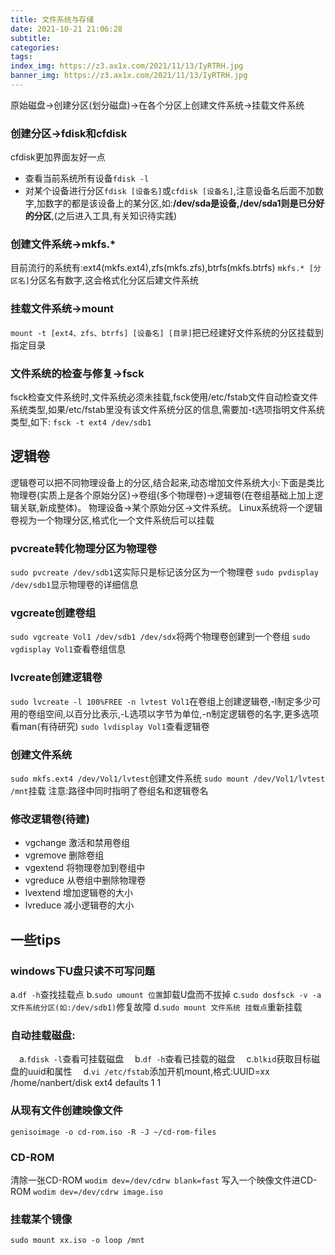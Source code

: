 ```yaml
---
title: 文件系统与存储
date: 2021-10-21 21:06:28
subtitle:
categories:
tags:
index_img: https://z3.ax1x.com/2021/11/13/IyRTRH.jpg
banner_img: https://z3.ax1x.com/2021/11/13/IyRTRH.jpg
---
```

原始磁盘->创建分区(划分磁盘)->在各个分区上创建文件系统->挂载文件系统
### 创建分区->fdisk和cfdisk
cfdisk更加界面友好一点
* 查看当前系统所有设备`fdisk -l`
* 对某个设备进行分区`fdisk [设备名]`或`cfdisk [设备名]`,注意设备名后面不加数字,加数字的都是该设备上的某分区,如:**/dev/sda是设备,/dev/sda1则是已分好的分区**,(之后进入工具,有关知识待实践)

### 创建文件系统->mkfs.*
目前流行的系统有:ext4(mkfs.ext4),zfs(mkfs.zfs),btrfs(mkfs.btrfs)
`mkfs.* [分区名]`分区名有数字,这会格式化分区后建文件系统

### 挂载文件系统->mount
`mount -t [ext4、zfs、btrfs] [设备名] [目录]`把已经建好文件系统的分区挂载到指定目录

### 文件系统的检查与修复->fsck
fsck检查文件系统时,文件系统必须未挂载,fsck使用/etc/fstab文件自动检查文件系统类型,如果/etc/fstab里没有该文件系统分区的信息,需要加-t选项指明文件系统类型,如下:
`fsck -t ext4 /dev/sdb1`

## 逻辑卷
逻辑卷可以把不同物理设备上的分区,结合起来,动态增加文件系统大小:下面是类比
物理卷(实质上是各个原始分区)->卷组(多个物理卷)->逻辑卷(在卷组基础上加上逻辑关联,新成整体)。
物理设备->某个原始分区->文件系统。
Linux系统将一个逻辑卷视为一个物理分区,格式化一个文件系统后可以挂载

### pvcreate转化物理分区为物理卷
`sudo pvcreate /dev/sdb1`这实际只是标记该分区为一个物理卷
`sudo pvdisplay /dev/sdb1`显示物理卷的详细信息

### vgcreate创建卷组
`sudo vgcreate Vol1 /dev/sdb1 /dev/sdx`将两个物理卷创建到一个卷组
`sudo vgdisplay Vol1`查看卷组信息

### lvcreate创建逻辑卷
`sudo lvcreate -l 100%FREE -n lvtest Vol1`在卷组上创建逻辑卷,-l制定多少可用的卷组空间,以百分比表示,-L选项以字节为单位,-n制定逻辑卷的名字,更多选项看man(有待研究)
`sudo lvdisplay Vol1`查看逻辑卷

### 创建文件系统
`sudo mkfs.ext4 /dev/Vol1/lvtest`创建文件系统
`sudo mount /dev/Vol1/lvtest /mnt`挂载
注意:路径中同时指明了卷组名和逻辑卷名

### 修改逻辑卷(待建)
* vgchange 激活和禁用卷组
* vgremove 删除卷组
* vgextend 将物理卷加到卷组中
* vgreduce 从卷组中删除物理卷
* lvextend 增加逻辑卷的大小
* lvreduce 减小逻辑卷的大小

## 一些tips

### windows下U盘只读不可写问题
a.`df -h`查找挂载点
b.`sudo umount 位置`卸载U盘而不拔掉
c.`sudo dosfsck -v -a 文件系统分区(如:/dev/sdb1)`修复故障
d.`sudo mount 文件系统 挂载点`重新挂载

### 自动挂载磁盘:
　a.`fdisk -l`查看可挂载磁盘
　b.`df -h`查看已挂载的磁盘
　c.`blkid`获取目标磁盘的uuid和属性
　d.`vi /etc/fstab`添加开机mount,格式:UUID=xx /home/nanbert/disk ext4 defaults 1 1 

### 从现有文件创建映像文件
`genisoimage -o cd-rom.iso -R -J ~/cd-rom-files`

### CD-ROM
清除一张CD-ROM
`wodim dev=/dev/cdrw blank=fast`
写入一个映像文件进CD-ROM
`wodim dev=/dev/cdrw image.iso`

### 挂载某个镜像
`sudo mount xx.iso -o loop /mnt`
